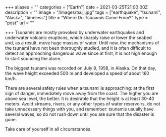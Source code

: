 +++
aliases = ""
categories = ["Earth"]
date = 2021-03-25T21:00:00Z
description = ""
image = "/images/tsu_.jpg"
tags = ["earthquake", "tsunami", "Alaska", "timeless"]
title = "Where Do Tsunamis Come From?"
type = "post"
url = ""

+++
Tsunamis are mostly provoked by underwater earthquakes and underwater volcanic eruptions, which sharply raise or lower the seabed and, as a result, move huge masses of water. Until now, the mechanisms of the tsunami have not been thoroughly studied, and it is often difficult to detect an approaching dangerous wave since at first, it is not high enough to start sounding the alarm.

The biggest tsunami was recorded on July 9, 1958, in Alaska. On that day, the wave height exceeded 500 m and developed a speed of about 160 km/h.

There are several safety rules when a tsunami is approaching: at the first sign of danger, immediately move away from the coast. The higher you are above sea level, the better. It is desirable that the height is at least 30-40 meters. Avoid streams, rivers, or any other types of water reservoirs, do not take unnecessary things with you, and remember: tsunamis usually have several waves, so do not rush down until you are sure that the disaster is gone.

Take care of yourself in all circumstances.